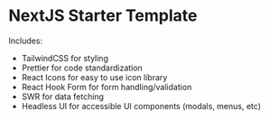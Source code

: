# NextJS Starter Template

Includes:

- TailwindCSS for styling
- Prettier for code standardization
- React Icons for easy to use icon library
- React Hook Form for form handling/validation
- SWR for data fetching
- Headless UI for accessible UI components (modals, menus, etc)
